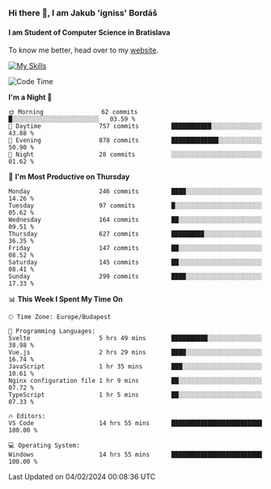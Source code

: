 ### Hi there 👋, I am Jakub 'igniss' Bordáš

#### I am Student of Computer Science in Bratislava
To know me better, head over to my [website](https://bordas.sk).

[![My Skills](https://skillicons.dev/icons?i=js,html,css,figma,svelte,java,kotlin,python,postgresql,typescript,nest,nodejs)](https://bordas.sk)


<!--START_SECTION:waka-->
![Code Time](http://img.shields.io/badge/Code%20Time-1%2C390%20hrs%2050%20mins-blue)

**I'm a Night 🦉** 

```text
🌞 Morning                62 commits          █░░░░░░░░░░░░░░░░░░░░░░░░   03.59 % 
🌆 Daytime                757 commits         ███████████░░░░░░░░░░░░░░   43.88 % 
🌃 Evening                878 commits         █████████████░░░░░░░░░░░░   50.90 % 
🌙 Night                  28 commits          ░░░░░░░░░░░░░░░░░░░░░░░░░   01.62 % 
```
📅 **I'm Most Productive on Thursday** 

```text
Monday                   246 commits         ████░░░░░░░░░░░░░░░░░░░░░   14.26 % 
Tuesday                  97 commits          █░░░░░░░░░░░░░░░░░░░░░░░░   05.62 % 
Wednesday                164 commits         ██░░░░░░░░░░░░░░░░░░░░░░░   09.51 % 
Thursday                 627 commits         █████████░░░░░░░░░░░░░░░░   36.35 % 
Friday                   147 commits         ██░░░░░░░░░░░░░░░░░░░░░░░   08.52 % 
Saturday                 145 commits         ██░░░░░░░░░░░░░░░░░░░░░░░   08.41 % 
Sunday                   299 commits         ████░░░░░░░░░░░░░░░░░░░░░   17.33 % 
```


📊 **This Week I Spent My Time On** 

```text
🕑︎ Time Zone: Europe/Budapest

💬 Programming Languages: 
Svelte                   5 hrs 49 mins       ██████████░░░░░░░░░░░░░░░   38.98 % 
Vue.js                   2 hrs 29 mins       ████░░░░░░░░░░░░░░░░░░░░░   16.74 % 
JavaScript               1 hr 35 mins        ███░░░░░░░░░░░░░░░░░░░░░░   10.61 % 
Nginx configuration file 1 hr 9 mins         ██░░░░░░░░░░░░░░░░░░░░░░░   07.72 % 
TypeScript               1 hr 5 mins         ██░░░░░░░░░░░░░░░░░░░░░░░   07.33 % 

🔥 Editors: 
VS Code                  14 hrs 55 mins      █████████████████████████   100.00 % 

💻 Operating System: 
Windows                  14 hrs 55 mins      █████████████████████████   100.00 % 
```


 Last Updated on 04/02/2024 00:08:36 UTC
<!--END_SECTION:waka-->
